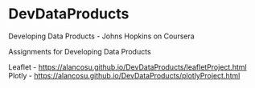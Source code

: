 # DevDataProducts
Developing Data Products - Johns Hopkins on Coursera

Assignments for Developing Data Products

Leaflet - https://alancosu.github.io/DevDataProducts/leafletProject.html
Plotly - https://alancosu.github.io/DevDataProducts/plotlyProject.html
